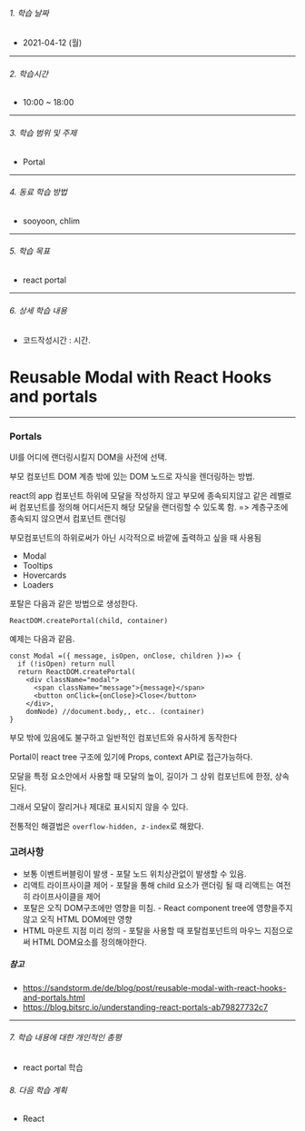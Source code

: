 ###### 1. 학습 날짜

- 2021-04-12 (월)

---

###### 2. 학습시간

- 10:00 ~ 18:00

---

###### 3. 학습 범위 및 주제

- Portal

---

###### 4. 동료 학습 방법 

- sooyoon, chlim

---

###### 5. 학습 목표 

- react portal

---

###### 6. 상세 학습 내용

- 코드작성시간 :  시간.

# Reusable Modal with React Hooks and portals

---



### Portals

UI를 어디에 랜더링시킬지 DOM을 사전에 선택.

부모 컴포넌트 DOM 계층 밖에 있는 DOM 노드로 자식을 렌더링하는 방법.

react의 app 컴포넌트 하위에 모달을 작성하지 않고 부모에 종속되지않고 같은 레벨로써 컴포넌트를 정의해 어디서든지 해당 모달을 랜더링할 수 있도록 함. => 계층구조에 종속되지 않으면서 컴포넌트 랜더링

부모컴포넌트의 하위로써가 아닌 시각적으로 바깥에 출력하고 싶을 때 사용됨



- Modal
- Tooltips
- Hovercards
- Loaders



포탈은 다음과 같은 방법으로 생성한다.

`ReactDOM.createPortal(child, container)`

예제는 다음과 같음.

```react
const Modal =({ message, isOpen, onClose, children })=> {
  if (!isOpen) return null
  return ReactDOM.createPortal(    
    <div className="modal">
      <span className="message">{message}</span>
      <button onClick={onClose}>Close</button>
    </div>,
    domNode) //document.body,, etc.. (container)
}

```

부모 밖에 있음에도 불구하고 일반적인 컴포넌트와 유사하게 동작한다

Portal이 react tree 구조에 있기에 Props, context API로 접근가능하다.



모달을 특정 요소안에서 사용할 때 모달의 높이, 길이가 그 상위 컴포넌트에 한정, 상속된다.

그래서 모달이 잘리거나 제대로 표시되지 않을 수 있다.

전통적인 해결법은 `overflow-hidden, z-index`로 해왔다.







### 고려사항

- 보통 이벤트버블링이 발생 - 포탈 노드 위치상관없이 발생할 수 있음.
- 리액트 라이프사이클  제어 - 포탈을 통해 child 요소가 랜더링 될 때 리액트는 여전히 라이프사이클을 제어
- 포탈은 오직 DOM구조에만 영향을 미침. - React component tree에 영향을주지 않고 오직 HTML DOM에만 영향
- HTML 마운트 지점 미리 정의 - 포탈을 사용할 때 포탈컴포넌트의 마우느 지점으로써 HTML DOM요소를 정의해야한다.









##### 참고

- https://sandstorm.de/de/blog/post/reusable-modal-with-react-hooks-and-portals.html
- https://blog.bitsrc.io/understanding-react-portals-ab79827732c7







---

###### 7. 학습 내용에 대한 개인적인 총평

- react portal 학습

###### 8. 다음 학습 계획

- React